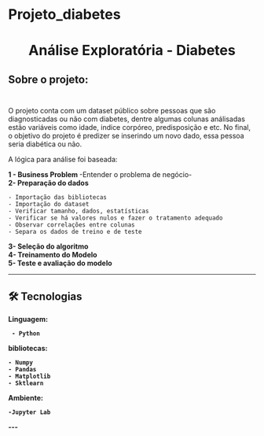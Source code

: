 # Projeto_diabetes

# <p align="center"> <b> Análise Exploratória - Diabetes  </b> 

 
##  Sobre o projeto: </br> </br> 

O projeto conta com um dataset público sobre pessoas que são diagnosticadas ou não com diabetes, dentre algumas
colunas análisadas estão variáveis como idade, indice corpóreo, predisposição e etc.
No final, o objetivo do projeto é predizer se inserindo um novo dado, essa pessoa seria diabética ou não.

  
A lógica para análise foi baseada:


<b> 1 - Business Problem </b> -Entender o problema de negócio-</br>
<b> 2- Preparação do dados </b> </br>

    - Importação das bibliotecas
    - Importação do dataset
    - Verificar tamanho, dados, estatísticas
    - Verificar se há valores nulos e fazer o tratamento adequado
    - Observar correlações entre colunas
    - Separa os dados de treino e de teste
    
    
<b> 3- Seleção do algoritmo<b> </br>
<b> 4- Treinamento do Modelo<b> </br>
<b> 5- Teste e avaliação do modelo <b> </br>

---


## 🛠 Tecnologias

<b> Linguagem: </b>

     - Python
     
<b> bibliotecas:<b> 
  
    - Numpy
    - Pandas
    - Matplotlib
    - Sktlearn
<b> Ambiente: </b>
    
    -Jupyter Lab
<b> 
---
